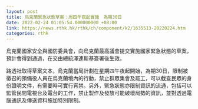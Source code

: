 ```yaml
---
layout: post
title: 烏克蘭緊急狀態草案：周四午夜起實施　為期30日
date: 2022-02-24 01:05:54.000000000 +08:00
link: https://news.rthk.hk/rthk/ch/component/k2/1635513-20220224.htm
categories: rthk
---
```


烏克蘭國家安全與國防委員會，向烏克蘭最高議會提交實施國家緊急狀態的草案，預計會得到通過，在交由總統澤連斯基簽署後生效。

路透社取得草案文本，烏克蘭當局計劃在星期四午夜起開始，為期30日，限制被徵召的預備役人員在烏克蘭境內的行動，禁止群眾集會及罷工，可以截查民眾的身份證明文件，有需要時可實行宵禁。另外，緊急狀態亦限制資訊的流通，包括可以監管民間電視台及電台的工作，禁止製作及發放可能破壞局勢的資訊，並對透過電腦通訊及傳送資料施加特別限制。
